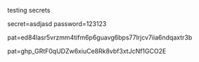 testing secrets

secret=asdjasd
password=123123


pat=ed84lasr5vrzmm4tifm6p6guavg6bps77lrjcv7iia6ndqaxtr3b

pat=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
